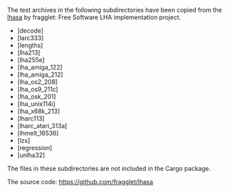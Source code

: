 The test archives in the following subdirectories have been copied from the [lhasa] by fragglet: Free Software LHA implementation project.

- [decode]
- [larc333]
- [lengths]
- [lha213]
- [lha255e]
- [lha_amiga_122]
- [lha_amiga_212]
- [lha_os2_208]
- [lha_os9_211c]
- [lha_osk_201]
- [lha_unix114i]
- [lha_x68k_213]
- [lharc113]
- [lharc_atari_313a]
- [lhmelt_16536]
- [lzs]
- [regression]
- [unlha32]

The files in these subdirectories are not included in the Cargo package.

The source code: https://github.com/fragglet/lhasa


[lhasa]: https://fragglet.github.io/lhasa/